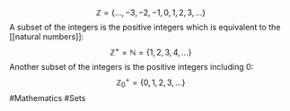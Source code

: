 $$
\mathbb{Z}=\{ \dots,-3,-2,-1,0,1,2,3,\dots \}
$$
A subset of the integers is the positive integers which is equivalent to the [[natural numbers]]:
$$
\mathbb{Z}^+=\mathbb{N}=\{ 1,2,3,4,\dots \}
$$
Another subset of the integers is the positive integers including 0:
$$
\mathbb{Z}_{0}^+=\{ 0,1,2,3,\dots \}
$$
#Mathematics #Sets